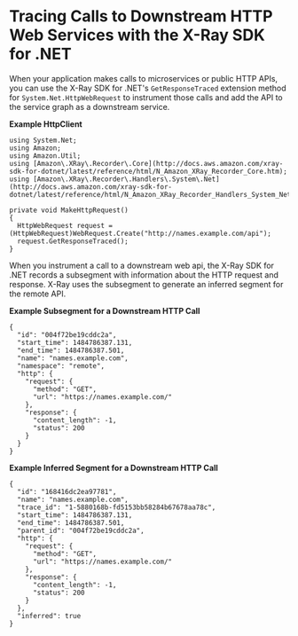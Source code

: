 # Tracing Calls to Downstream HTTP Web Services with the X\-Ray SDK for \.NET<a name="xray-sdk-dotnet-httpclients"></a>

When your application makes calls to microservices or public HTTP APIs, you can use the X\-Ray SDK for \.NET's `GetResponseTraced` extension method for `System.Net.HttpWebRequest` to instrument those calls and add the API to the service graph as a downstream service\.

**Example HttpClient**  

```
using System.Net;
using Amazon;
using Amazon.Util;
using [Amazon\.XRay\.Recorder\.Core](http://docs.aws.amazon.com/xray-sdk-for-dotnet/latest/reference/html/N_Amazon_XRay_Recorder_Core.htm);
using [Amazon\.XRay\.Recorder\.Handlers\.System\.Net](http://docs.aws.amazon.com/xray-sdk-for-dotnet/latest/reference/html/N_Amazon_XRay_Recorder_Handlers_System_Net.htm);

private void MakeHttpRequest()
{
  HttpWebRequest request = (HttpWebRequest)WebRequest.Create("http://names.example.com/api");
  request.GetResponseTraced();
}
```

When you instrument a call to a downstream web api, the X\-Ray SDK for \.NET records a subsegment with information about the HTTP request and response\. X\-Ray uses the subsegment to generate an inferred segment for the remote API\.

**Example Subsegment for a Downstream HTTP Call**  

```
{
  "id": "004f72be19cddc2a",
  "start_time": 1484786387.131,
  "end_time": 1484786387.501,
  "name": "names.example.com",
  "namespace": "remote",
  "http": {
    "request": {
      "method": "GET",
      "url": "https://names.example.com/"
    },
    "response": {
      "content_length": -1,
      "status": 200
    }
  }
}
```

**Example Inferred Segment for a Downstream HTTP Call**  

```
{
  "id": "168416dc2ea97781",
  "name": "names.example.com",
  "trace_id": "1-5880168b-fd5153bb58284b67678aa78c",
  "start_time": 1484786387.131,
  "end_time": 1484786387.501,
  "parent_id": "004f72be19cddc2a",
  "http": {
    "request": {
      "method": "GET",
      "url": "https://names.example.com/"
    },
    "response": {
      "content_length": -1,
      "status": 200
    }
  },
  "inferred": true
}
```